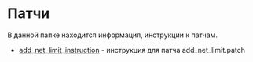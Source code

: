 # Патчи

В данной папке находится информация, инструкции к патчам.

* [add_net_limit_instruction](./add_net_limit_instruction.md) - инструкция для патча add_net_limit.patch